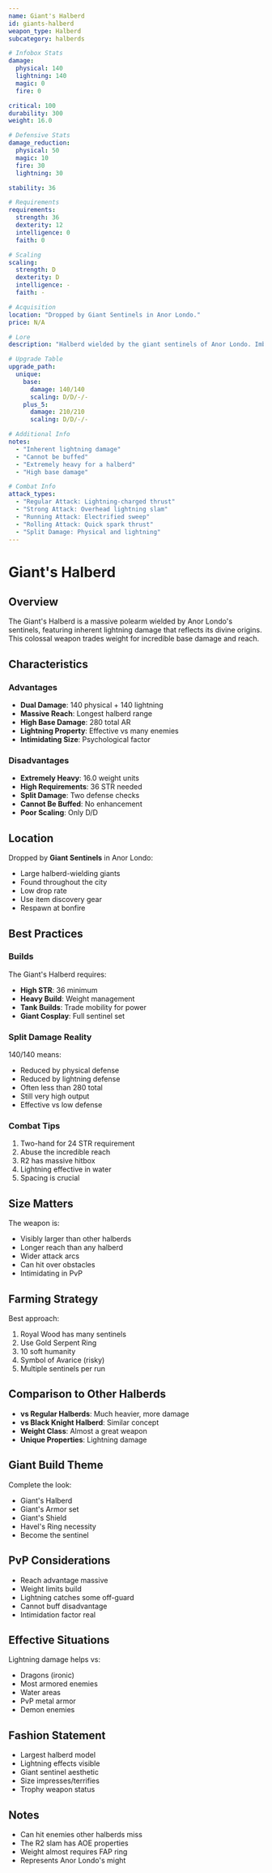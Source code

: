 ```yaml
---
name: Giant's Halberd
id: giants-halberd
weapon_type: Halberd
subcategory: halberds

# Infobox Stats
damage:
  physical: 140
  lightning: 140
  magic: 0
  fire: 0

critical: 100
durability: 300
weight: 16.0

# Defensive Stats  
damage_reduction:
  physical: 50
  magic: 10
  fire: 30
  lightning: 30

stability: 36

# Requirements
requirements:
  strength: 36
  dexterity: 12
  intelligence: 0
  faith: 0

# Scaling
scaling:
  strength: D
  dexterity: D
  intelligence: -
  faith: -

# Acquisition
location: "Dropped by Giant Sentinels in Anor Londo."
price: N/A

# Lore
description: "Halberd wielded by the giant sentinels of Anor Londo. Imbued with lightning by the gods."

# Upgrade Table
upgrade_path:
  unique:
    base:
      damage: 140/140
      scaling: D/D/-/-
    plus_5:
      damage: 210/210
      scaling: D/D/-/-

# Additional Info
notes:
  - "Inherent lightning damage"
  - "Cannot be buffed"
  - "Extremely heavy for a halberd"
  - "High base damage"

# Combat Info
attack_types:
  - "Regular Attack: Lightning-charged thrust"
  - "Strong Attack: Overhead lightning slam"
  - "Running Attack: Electrified sweep"
  - "Rolling Attack: Quick spark thrust"
  - "Split Damage: Physical and lightning"
---
```


# Giant's Halberd

## Overview
The Giant's Halberd is a massive polearm wielded by Anor Londo's sentinels, featuring inherent lightning damage that reflects its divine origins. This colossal weapon trades weight for incredible base damage and reach.

## Characteristics

### Advantages
- **Dual Damage**: 140 physical + 140 lightning
- **Massive Reach**: Longest halberd range
- **High Base Damage**: 280 total AR
- **Lightning Property**: Effective vs many enemies
- **Intimidating Size**: Psychological factor

### Disadvantages
- **Extremely Heavy**: 16.0 weight units
- **High Requirements**: 36 STR needed
- **Split Damage**: Two defense checks
- **Cannot Be Buffed**: No enhancement
- **Poor Scaling**: Only D/D

## Location
Dropped by **Giant Sentinels** in Anor Londo:
- Large halberd-wielding giants
- Found throughout the city
- Low drop rate
- Use item discovery gear
- Respawn at bonfire

## Best Practices

### Builds
The Giant's Halberd requires:
- **High STR**: 36 minimum
- **Heavy Build**: Weight management
- **Tank Builds**: Trade mobility for power
- **Giant Cosplay**: Full sentinel set

### Split Damage Reality
140/140 means:
- Reduced by physical defense
- Reduced by lightning defense
- Often less than 280 total
- Still very high output
- Effective vs low defense

### Combat Tips
1. Two-hand for 24 STR requirement
2. Abuse the incredible reach
3. R2 has massive hitbox
4. Lightning effective in water
5. Spacing is crucial

## Size Matters
The weapon is:
- Visibly larger than other halberds
- Longer reach than any halberd
- Wider attack arcs
- Can hit over obstacles
- Intimidating in PvP

## Farming Strategy
Best approach:
1. Royal Wood has many sentinels
2. Use Gold Serpent Ring
3. 10 soft humanity
4. Symbol of Avarice (risky)
5. Multiple sentinels per run

## Comparison to Other Halberds
- **vs Regular Halberds**: Much heavier, more damage
- **vs Black Knight Halberd**: Similar concept
- **Weight Class**: Almost a great weapon
- **Unique Properties**: Lightning damage

## Giant Build Theme
Complete the look:
- Giant's Halberd
- Giant's Armor set
- Giant's Shield
- Havel's Ring necessity
- Become the sentinel

## PvP Considerations
- Reach advantage massive
- Weight limits build
- Lightning catches some off-guard
- Cannot buff disadvantage
- Intimidation factor real

## Effective Situations
Lightning damage helps vs:
- Dragons (ironic)
- Most armored enemies
- Water areas
- PvP metal armor
- Demon enemies

## Fashion Statement
- Largest halberd model
- Lightning effects visible
- Giant sentinel aesthetic
- Size impresses/terrifies
- Trophy weapon status

## Notes
- Can hit enemies other halberds miss
- The R2 slam has AOE properties
- Weight almost requires FAP ring
- Represents Anor Londo's might